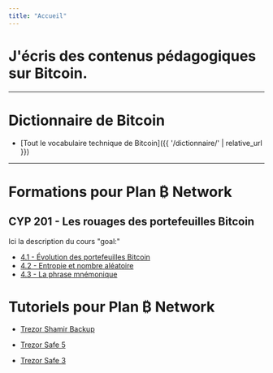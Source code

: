 ```yaml
---
title: "Accueil"
---
```


<div class="hero">
  <h1>J'écris des contenus pédagogiques sur Bitcoin.</h1>
</div>

---

# Dictionnaire de Bitcoin

- [Tout le vocabulaire technique de Bitcoin]({{ '/dictionnaire/' | relative_url }})

---

# Formations pour Plan ₿ Network

## CYP 201 - Les rouages des portefeuilles Bitcoin
Ici la description du cours "goal:"

- [4.1 - Évolution des portefeuilles Bitcoin](https://planb.network/fr/courses/46b0ced2-9028-4a61-8fbc-3b005ee8d70f/9d9acd5d-a0e5-5dfd-b544-f043fae8840f)
- [4.2 - Entropie et nombre aléatoire](https://planb.network/fr/courses/46b0ced2-9028-4a61-8fbc-3b005ee8d70f/b43c715d-affb-56d8-a697-ad5bc2fffd63)
- [4.3 - La phrase mnémonique](https://planb.network/fr/courses/46b0ced2-9028-4a61-8fbc-3b005ee8d70f/8f9340c1-e6dc-5557-a2f2-26c9669987d5)


# Tutoriels pour Plan ₿ Network

- [Trezor Shamir Backup](https://planb.network/fr/tutorials/wallet/backup/trezor-shamir-backup-7f98b593-face-48fb-a643-0e811b87c94e)

- [Trezor Safe 5](https://planb.network/fr/tutorials/wallet/hardware/trezor-safe-5-4413308a-a1b5-4ba4-bc49-72ae661cc4e0)

- [Trezor Safe 3](https://planb.network/fr/tutorials/wallet/hardware/trezor-safe-3-51d0d669-5d23-47c2-beb6-cc6fa0fb0ea0)
